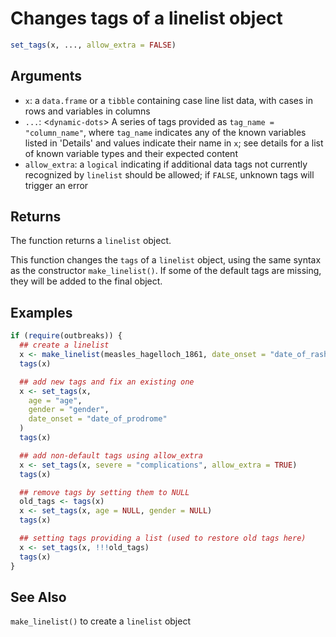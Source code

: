 # Changes tags of a linelist object

```r
set_tags(x, ..., allow_extra = FALSE)
```

## Arguments

- `x`: a `data.frame` or a `tibble` containing case line list data, with cases in rows and variables in columns
- `...`: <`dynamic-dots`> A series of tags provided as `tag_name = "column_name"`, where `tag_name` indicates any of the known variables listed in 'Details' and values indicate their name in `x`; see details for a list of known variable types and their expected content
- `allow_extra`: a `logical` indicating if additional data tags not currently recognized by `linelist` should be allowed; if `FALSE`, unknown tags will trigger an error

## Returns

The function returns a `linelist` object.

This function changes the `tags` of a `linelist` object, using the same syntax as the constructor `make_linelist()`. If some of the default tags are missing, they will be added to the final object.

## Examples

```r
if (require(outbreaks)) {
  ## create a linelist
  x <- make_linelist(measles_hagelloch_1861, date_onset = "date_of_rash")
  tags(x)

  ## add new tags and fix an existing one
  x <- set_tags(x,
    age = "age",
    gender = "gender",
    date_onset = "date_of_prodrome"
  )
  tags(x)

  ## add non-default tags using allow_extra
  x <- set_tags(x, severe = "complications", allow_extra = TRUE)
  tags(x)

  ## remove tags by setting them to NULL
  old_tags <- tags(x)
  x <- set_tags(x, age = NULL, gender = NULL)
  tags(x)

  ## setting tags providing a list (used to restore old tags here)
  x <- set_tags(x, !!!old_tags)
  tags(x)
}
```

## See Also

`make_linelist()` to create a `linelist` object
